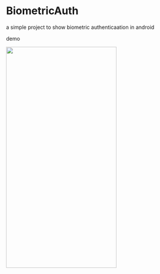 # BiometricAuth
a simple project to show biometric authenticaation in android

demo

<a href="url"><img src="https://user-images.githubusercontent.com/10076588/154257017-0aca4a08-10e7-4b8a-a0ed-1d74bbaebad9.gif" align="left" height="600" width="300" ></a>
